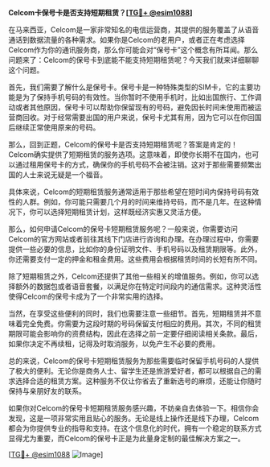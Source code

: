 **Celcom卡保号卡是否支持短期租赁？[[TG💪+ @esim1088](https://t.me/s/esim1088)]**

在马来西亚，Celcom是一家非常知名的电信运营商，其提供的服务覆盖了从语音通话到数据流量的各种需求。如果你是Celcom的老用户，或者正在考虑选择Celcom作为你的通讯服务商，那么你可能会对“保号卡”这个概念有所耳闻。那么问题来了：Celcom的保号卡到底能不能支持短期租赁呢？今天我们就来详细聊聊这个问题。

首先，我们需要了解什么是保号卡。保号卡是一种特殊类型的SIM卡，它的主要功能是为了保持手机号码的有效性。当你暂时不使用手机时，比如出国旅行、工作调动或者其他原因，保号卡可以帮助你保留现有的号码，避免因长时间未使用而被运营商回收。对于经常需要出国的用户来说，保号卡尤其有用，因为它可以在你回国后继续正常使用原来的号码。

那么，回到正题，Celcom的保号卡是否支持短期租赁呢？答案是肯定的！Celcom确实提供了短期租赁的服务选项。这意味着，即使你长期不在国内，也可以通过租用保号卡的方式，确保你的手机号码不会被注销。这对于那些需要频繁出国的人士来说无疑是一个福音。

具体来说，Celcom的短期租赁服务通常适用于那些希望在短时间内保持号码有效性的人群。例如，你可能只需要几个月的时间来维持号码，而不是几年。在这种情况下，你可以选择短期租赁计划，这样既经济实惠又灵活方便。

那么，如何申请Celcom的保号卡短期租赁服务呢？一般来说，你需要访问Celcom的官方网站或者前往其线下门店进行咨询和办理。在办理过程中，你需要提供一些必要的信息，比如你的身份证明文件、手机号码以及租赁期限等。此外，你还需要支付一定的押金和租金费用。这些费用会根据租赁时间的长短有所不同。

除了短期租赁之外，Celcom还提供了其他一些相关的增值服务。例如，你可以选择额外的数据包或者语音套餐，以满足你在特定时间段内的通信需求。这种灵活性使得Celcom的保号卡成为了一个非常实用的选择。

当然，在享受这些便利的同时，我们也需要注意一些细节。首先，短期租赁并不意味着完全免费。你需要为这段时期的号码保留支付相应的费用。其次，不同的租赁期限可能会影响你的资费结构，因此在选择之前一定要仔细阅读相关条款。最后，如果你决定不再续租，记得及时取消服务，以免产生不必要的费用。

总的来说，Celcom的保号卡短期租赁服务为那些需要临时保留手机号码的人提供了极大的便利。无论你是商务人士、留学生还是旅游爱好者，都可以根据自己的需求选择合适的租赁方案。这种服务不仅让你省去了重新选号的麻烦，还能让你随时保持与亲朋好友的联系。

如果你对Celcom的保号卡短期租赁服务感兴趣，不妨亲自去体验一下。相信你会发现，这是一项非常实用且贴心的服务。无论是线上操作还是线下办理，Celcom都会为你提供专业的指导和支持。在这个信息化的时代，拥有一个稳定的联系方式显得尤为重要，而Celcom的保号卡正是为此量身定制的最佳解决方案之一。

[[TG💪+ @esim1088](https://t.me/s/esim1088) ![Image](https://i.postimg.cc/4NQfJmqS/Snipaste-2025-05-13-00-14-12.png)]